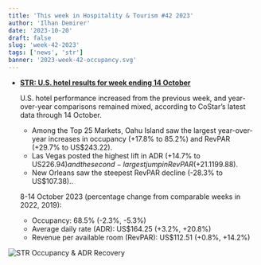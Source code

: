 ```yaml
---
title: 'This week in Hospitality & Tourism #42 2023'
author: 'Ilhan Demirer'
date: '2023-10-20'
draft: false
slug: 'week-42-2023'
tags: ['news', 'str']
banner: '2023-week-42-occupancy.svg'
---
```


- **[STR: U.S. hotel results for week ending 14 October](https://str.com/press-release/us-hotel-results-week-ending-14-october)**

  U.S. hotel performance increased from the previous week, and year-over-year comparisons remained mixed, according to CoStar’s latest data through 14 October.

  - Among the Top 25 Markets, Oahu Island saw the largest year-over-year increases in occupancy (+17.8% to 85.2%) and RevPAR (+29.7% to US$243.22).
  - Las Vegas posted the highest lift in ADR (+14.7% to US$226.94) and the second-largest jump in RevPAR (+21.1% to US$199.88).
  - New Orleans saw the steepest RevPAR decline (-28.3% to US$107.38)..

  8-14 October 2023 (percentage change from comparable weeks in 2022, 2019):

  - Occupancy: 68.5% (-2.3%, -5.3%)
  - Average daily rate (ADR): US$164.25 (+3.2%, +20.8%)
  - Revenue per available room (RevPAR): US$112.51 (+0.8%, +14.2%)

![STR Occupancy & ADR Recovery](/images/blogimages/2023-week-42-occupancy.svg)
